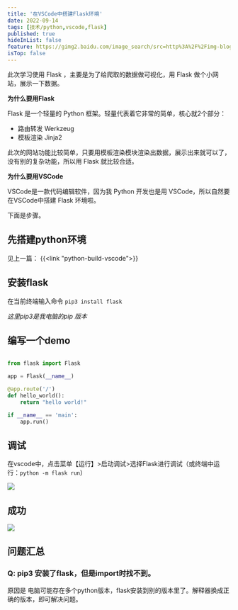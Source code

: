```yaml
---
title: '在VSCode中搭建Flask环境'
date: 2022-09-14
tags: [技术/python,vscode,flask]
published: true
hideInList: false
feature: https://gimg2.baidu.com/image_search/src=http%3A%2F%2Fimg-blog.csdnimg.cn%2Fimg_convert%2Fe7fcf8b0b298ddb26f73d69389f0b606.png&refer=http%3A%2F%2Fimg-blog.csdnimg.cn&app=2002&size=f9999,10000&q=a80&n=0&g=0n&fmt=auto?sec=1666101252&t=09967d69b54e47cf0ada1dd9b717ca5a
isTop: false
---
```


此次学习使用 Flask ，主要是为了给爬取的数据做可视化，用 Flask 做个小网站，展示一下数据。

<!--more-->

**为什么要用Flask**

Flask 是一个轻量的 Python 框架。轻量代表着它非常的简单，核心就2个部分：
- 路由转发 Werkzeug
- 模板渲染 Jinja2

此次的网站功能比较简单，只要用模板渲染模块渲染出数据，展示出来就可以了，没有别的复杂功能，所以用 Flask 就比较合适。

**为什么要用VSCode**

VSCode是一款代码编辑软件，因为我 Python 开发也是用 VSCode，所以自然要在VSCode中搭建 Flask 环境啦。

下面是步骤。

## 先搭建python环境

见上一篇： 
{{<link "python-build-vscode">}}

## 安装flask

在当前终端输入命令 `pip3 install flask` 

*这里pip3是我电脑的pip 版本*

## 编写一个demo
```python

from flask import Flask

app = Flask(__name__)

@app.route('/')
def hello_world():
    return "hello world!"

if __name__ == 'main':
    app.run()
```

## 调试

在vscode中，点击菜单【运行】>启动调试>选择Flask进行调试（或终端中运行：`python -m flask run`）

![](http://lillianwho.com/post-images/1663159578923.png)

## 成功

![](http://lillianwho.com/post-images/1663159590374.png)

## 问题汇总

### Q: pip3 安装了flask，但是import时找不到。

原因是 电脑可能存在多个python版本，flask安装到别的版本里了。解释器换成正确的版本，即可解决问题。